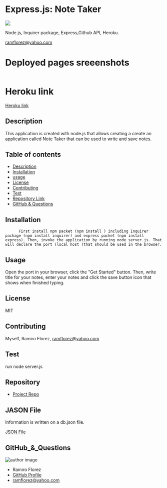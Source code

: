 # Express.js: Note Taker
![](https://img.shields.io/apm/l/vim-mode) 

Node.js, Inquirer package, Express,Github API, Heroku.

ramflorez@yahoo.com

# Deployed pages sreeenshots

<img src = ""> 

# Heroku link

[Heroku link](https://pacific-journey-40181.herokuapp.com/)



  
  ## Description 
  
  This application is created with node.js that allows creating a create an application called Note Taker that can be used to write and save notes.
  
  ## Table of contents
  
  - [Description](#Description)
  - [Installation](#Installation)
  - [usage](#usage)
  - [License](#License)
  - [Contributing](#Contributing)
  - [Test](#Test)
  - [Repository Link](#Repository)
  - [GitHub & Questions](#GitHub_&_Questions) 
  
  
  ## Installation
  
          First install npm packet (npm install ) including Inquirer package (npm install inquirer) and express packet (npm install express). Then, invoke the application by running node server.js. That will declare the port (local host )that should be used in the browser.
  
  ## Usage
  
  Open the port in your browser, click the "Get Started" button. Then, write title for your notes, enter your notes and click the save button icon that shows when finished typing.
  
  ## License
  
  MIT
  
  ## Contributing
  
  Myself, Ramiro Florez, ramflorez@yahoo.com
  
  ## Test
  
  run node server.js
  
  
  ## Repository
  
  - [Project Repo](https://github.com/ramflorez/Note)
  
  ## JASON File

  Information is written on a db.json file.

  <a href="https://github.com/ramflorez/Note/blob/main/Develop/db/db.json"> JSON File</a>
  
  ## GitHub_&_Questions

  ![author image](https://avatars.githubusercontent.com/u/79117018?v=4)
  - Ramiro Florez
  - [GitHub Profile](https://github.com/ramflorez)
  - ramflorez@yahoo.com
  